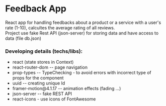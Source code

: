 # Feedback App

React app for handling feedbacks about a product or a service with a user's rate (1-10), calcultes the average rating of all reviews.<br>
Project use fake Rest API (json-server) for storing data and have access to data (file db.json)

### Developing details (techs/libs):
<ul>
  <li>react (state stores in Context)
  <li>react-router-dom -- page navigation</li>
  <li>prop-types -- TypeChecking - to avoid errors with incorrect type of props for the component</li>
  <li>uuid -- creating unique Id</li>
  <li>framer-motion@4.1.17 -- animation effects (fading ...)</li>
  <li>json-server -- fake REST API</li>  
  <li>react-icons - use icons of FontAwesome</li>  
</ul>

